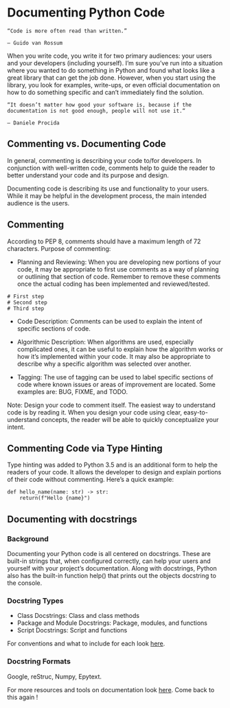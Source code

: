 # Documenting Python Code

```
“Code is more often read than written.”

— Guido van Rossum
```

When you write code, you write it for two primary audiences: your users and your developers (including yourself). I’m sure you’ve run into a situation where you wanted to do something in Python and found what looks like a great library that can get the job done. However, when you start using the library, you look for examples, write-ups, or even official documentation on how to do something specific and can’t immediately find the solution.

```
“It doesn’t matter how good your software is, because if the documentation is not good enough, people will not use it.“

— Daniele Procida
```

## Commenting vs. Documenting Code

In general, commenting is describing your code to/for developers. In conjunction with well-written code, comments help to guide the reader to better understand your code and its purpose and design. 

Documenting code is describing its use and functionality to your users. While it may be helpful in the development process, the main intended audience is the users.

## Commenting 

According to PEP 8, comments should have a maximum length of 72 characters. 
Purpose of commenting:

- Planning and Reviewing: When you are developing new portions of your code, it may be appropriate to first use comments as a way of planning or outlining that section of code. Remember to remove these comments once the actual coding has been implemented and reviewed/tested.
```
# First step
# Second step
# Third step
```

- Code Description: Comments can be used to explain the intent of specific sections of code.

- Algorithmic Description: When algorithms are used, especially complicated ones, it can be useful to explain how the algorithm works or how it’s implemented within your code. It may also be appropriate to describe why a specific algorithm was selected over another.

- Tagging: The use of tagging can be used to label specific sections of code where known issues or areas of improvement are located. Some examples are: BUG, FIXME, and TODO.

Note: Design your code to comment itself. The easiest way to understand code is by reading it. When you design your code using clear, easy-to-understand concepts, the reader will be able to quickly conceptualize your intent.

## Commenting Code via Type Hinting 

Type hinting was added to Python 3.5 and is an additional form to help the readers of your code. It allows the developer to design and explain portions of their code without commenting. Here’s a quick example:

```
def hello_name(name: str) -> str:
    return(f"Hello {name}")
```

## Documenting with docstrings

### Background 

Documenting your Python code is all centered on docstrings. These are built-in strings that, when configured correctly, can help your users and yourself with your project’s documentation. Along with docstrings, Python also has the built-in function help() that prints out the objects docstring to the console. 

### Docstring Types 

- Class Docstrings: Class and class methods
- Package and Module Docstrings: Package, modules, and functions
- Script Docstrings: Script and functions

For conventions and what to include for each look [here](https://realpython.com/documenting-python-code/).


### Docstring Formats

Google, reStruc, Numpy, Epytext. 

For more resources and tools on documentation look [here](https://realpython.com/documenting-python-code/).  Come back to this again !


